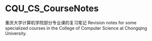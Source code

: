 # CQU_CS_CourseNotes
重庆大学计算机学院部分专业课的复习笔记 Revision notes for some specialized courses in the College of Computer Science at Chongqing University.
